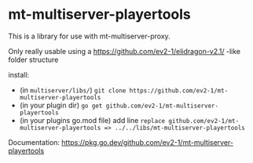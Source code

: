 # mt-multiserver-playertools

This is a library for use with mt-multiserver-proxy.

Only really usable using a https://github.com/ev2-1/elidragon-v2.1/ -like folder structure

install:

- (in `multiserver/libs/`) `git clone https://github.com/ev2-1/mt-multiserver-playertools`
- (in your plugin dir) `go get github.com/ev2-1/mt-multiserver-playertools`
- (in your plugins go.mod file) add line `replace github.com/ev2-1/mt-multiserver-playertools => ../../libs/mt-multiserver-playertools`

Documentation: https://pkg.go.dev/github.com/ev2-1/mt-multiserver-playertools
